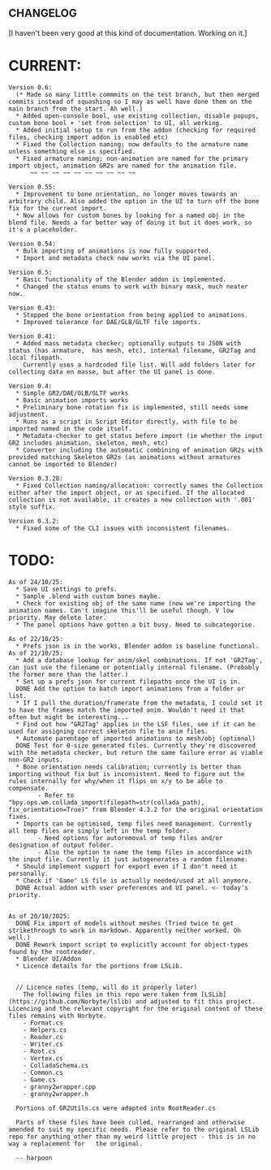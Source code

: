 ## CHANGELOG

[I haven't been very good at this kind of documentation. Working on it.]


# CURRENT:
	Version 0.6:
	  (* Made so many little commmits on the test branch, but then merged commits instead of squashing so I may as well have done them on the main branch from the start. Ah well.)
	  * Added open-console bool, use existing collection, disable popups, custom bone bool + 'set from selection' to UI, all working.
	  * Added initial setup to run from the addon (checking for required files, checking import addon is enabled etc)
	  * Fixed the Collection naming; now defaults to the armature name unless something else is specified.
	  * Fixed armature naming; non-animation are named for the primary import object, animation GR2s are named for the animation file.
          ~~ ~~ ~~ ~~ ~~ ~~ ~~ ~~ ~~ ~~ 
	  
	Version 0.55:
	  * Improvement to bone orientation, no longer moves towards an arbitrary child. Also added the option in the UI to turn off the bone fix for the current import.
	  * Now allows for custom bones by looking for a named obj in the blend file. Needs a far better way of doing it but it does work, so it's a placeholder.
		  
	Version 0.54:
	  * Bulk importing of animations is now fully supported.
	  * Import and metadata check now works via the UI panel.
		  
	Version 0.5:
	  * Basic functionality of the Blender addon is implemented.
	  * Changed the status enums to work with binary mask, much neater now.
		  
	Version 0.43:
	  * Stopped the bone orientation from being applied to animations. 
	  * Improved tolerance for DAE/GLB/GLTF file imports.	  
	  
	Version 0.41:
	  * Added mass metadata checker; optionally outputs to JSON with status (has armature,  has mesh, etc), internal filename, GR2Tag and local filepath. 
		Currently uses a hardcoded file list. Will add folders later for collecting data en masse, but after the UI panel is done.

	Version 0.4:
	  * Simple GR2/DAE/GLB/GLTF works
	  * Basic animation imports works
	  * Preliminary bone rotation fix is implemented, still needs some adjustment.
	  * Runs as a script in Script Editor directly, with file to be imported named in the code itself.
	  * Metadata-checker to get status before import (ie whether the input GR2 includes animation, skeleton, mesh, etc)
	  * Converter including the automatic combining of animation GR2s with provided matching Skeleton GR2s (as animations without armatures cannot be imported to Blender)
 
	Version 0.3.28:
	  * Fixed Collection naming/allocation: correctly names the Collection either after the import object, or as specified. If the allocated collection is not available, it creates a new collection with '.001' style suffix.

	Version 0.3.2:
	  * Fixed some of the CLI issues with inconsistent filenames.

# TODO:
	As of 24/10/25:
	  * Save UI settings to prefs. 
	  * Sample .blend with custom bones maybe.
	  * Check for existing obj of the same name (now we're importing the animation names. Can't imagine this'll be useful though. V low priority. May delete later.
	  * The panel options have gotten a bit busy. Need to subcategorise.
	  
	As of 22/10/25:
	  * Prefs json is in the works, Blender addon is baseline functional.
	As of 21/10/25:
	  * Add a database lookup for anim/skel combinations. If not 'GR2Tag', can just use the filename or potentially internal filename. (Probably the former more than the latter.)
	  * Set up a prefs json for current filepaths once the UI is in.
	  DONE Add the option to batch import animations from a folder or list.
	  * If I pull the duration/framerate from the metadata, I could set it to have the frames match the imported anim. Wouldn't need it that often but might be interesting...
	  * Find out how "GR2Tag" applies in the LSF files, see if it can be used for assigning correct skeleton file to anim files.
	  * Automate parentage of imported animations to mesh/obj (optional)
	  DONE Test for 0-size generated files. Currently they're discovered with the metadata checker, but return the same failure error as viable non-GR2 inputs.
	  * Bone orientation needs calibration; currently is better than importing without fix but is inconsistent. Need to figure out the rules internally for why/when it flips on x/y to be able to compensate.
			- Refer to "bpy.ops.wm.collada_import(filepath=str(collada_path), fix_orientation=True)" from Blender 4.3.2 for the original orientation fixes.
	  * Imports can be optimised, temp files need management. Currently all temp files are simply left in the temp folder. 
			- Need options for autoremoval of temp files and/or designation of output folder.
			- Also the option to name the temp files in accordance with the input file. Currently it just autogenerates a random filename.
	  * Should implement support for export even if I don't need it personally.
	  * Check if 'Game' LS file is actually needed/used at all anymore.
	  DONE Actual addon with user preferences and UI panel. <- today's priority.


	As of 20/10/2025:
	  DONE Fix import of models without meshes (Tried twice to get strikethrough to work in markdown. Apparently neither worked. Oh well.)
	  DONE Rework import script to explicitly account for object-types found by the rootreader.
	  * Blender UI/Addon
	  * Licence details for the portions from LSLib.


	  // Licence notes (temp, will do it properly later)
	    The following files in this repo were taken from [LSLib](https://github.com/Norbyte/lslib) and adjusted to fit this project. Licencing and the relevant copyright for the original content of these files remains with Norbyte.
		- Format.cs
		- Helpers.cs
		- Reader.cs
		- Writer.cs
		- Root.cs
		- Vertex.cs
		- ColladaSchema.cs
		- Common.cs
		- Game.cs
		- granny2wrapper.cpp
		- granny2wrapper.h

	  Portions of GR2Utils.cs were adapted into RootReader.cs

	  Parts of these files have been culled, rearranged and otherwise amended to suit my specific needs. Please refer to the original LSLib repo for anything other than my weird little project - this is in no way a replacement for   the original.

	  -- harpoon